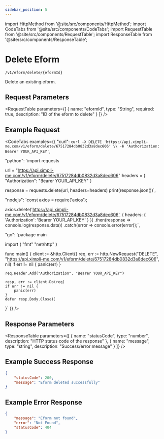 ```yaml
---
sidebar_position: 5
---
```


import HttpMethod from '@site/src/components/HttpMethod';
import CodeTabs from '@site/src/components/CodeTabs';
import RequestTable from '@site/src/components/RequestTable';
import ResponseTable from '@site/src/components/ResponseTable';

# Delete Eform

<HttpMethod method="DELETE" /> `/v1/eform/delete/{eformId}`

Delete an existing eform.

## Request Parameters

<RequestTable
  parameters={[
    {
      name: "eformId",
      type: "String",
      required: true,
      description: "ID of the eform to delete"
    }
  ]}
/>

## Example Request

<CodeTabs examples={{
  "curl": `curl -X DELETE 'https://api.ximpli-me.com/v1/eform/delete/67517284db0832d3a8dec606' \\
-H 'Authorization: Bearer YOUR_API_KEY'`,

  "python": `import requests

url = "https://api.ximpli-me.com/v1/eform/delete/67517284db0832d3a8dec606"
headers = {
    "Authorization": "Bearer YOUR_API_KEY"
}

response = requests.delete(url, headers=headers)
print(response.json())`,

  "nodejs": `const axios = require('axios');

axios.delete('https://api.ximpli-me.com/v1/eform/delete/67517284db0832d3a8dec606', {
    headers: {
        'Authorization': 'Bearer YOUR_API_KEY'
    }
})
.then(response => console.log(response.data))
.catch(error => console.error(error));`,

  "go": `package main

import (
    "fmt"
    "net/http"
)

func main() {
    client := &http.Client{}
    req, err := http.NewRequest("DELETE", "https://api.ximpli-me.com/v1/eform/delete/67517284db0832d3a8dec606", nil)
    if err != nil {
        panic(err)
    }

    req.Header.Add("Authorization", "Bearer YOUR_API_KEY")

    resp, err := client.Do(req)
    if err != nil {
        panic(err)
    }
    defer resp.Body.Close()
}`
}} />

## Response Parameters

<ResponseTable
  parameters={[
    {
      name: "statusCode",
      type: "number",
      description: "HTTP status code of the response"
    },
    {
      name: "message",
      type: "string",
      description: "Success/error message"
    }
  ]}
/>

## Example Success Response

```json
{
    "statusCode": 200,
    "message": "Eform deleted successfully"
}
```

## Example Error Response

```json
{
    "message": "Eform not found",
    "error": "Not Found",
    "statusCode": 404
}
```